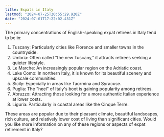 ```yaml
---
title: Expats in Italy
lastmod: "2024-07-25T20:55:29.920Z"
date: "2024-07-01T17:22:02.431Z"
---
```


The primary concentrations of English-speaking expat retirees in Italy tend to be in:

1. Tuscany: Particularly cities like Florence and smaller towns in the countryside.
2. Umbria: Often called "the new Tuscany," it attracts retirees seeking a quieter lifestyle.
3. Le Marche: An increasingly popular region on the Adriatic coast.
4. Lake Como: In northern Italy, it is known for its beautiful scenery and upscale communities.
5. Sicily: Especially in areas like Taormina and Syracuse.
6. Puglia: The "heel" of Italy's boot is gaining popularity among retirees.
7. Abruzzo: Attracting those looking for a more authentic Italian experience at lower costs.
8. Liguria: Particularly in coastal areas like the Cinque Terre.

These areas are popular due to their pleasant climate, beautiful landscapes, rich culture, and relatively lower cost of living than significant cities. Would you like more information on any of these regions or aspects of expat retirement in Italy?​​​​​​​​​​​​​​​​

